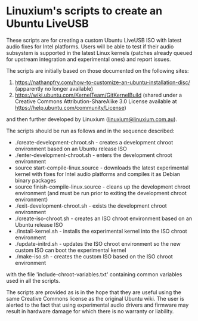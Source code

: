# Linuxium's scripts to create an Ubuntu LiveUSB

These scripts are for creating a custom Ubuntu LiveUSB ISO with latest audio fixes for Intel platforms. Users will be able to test if their audio subsystem is supported in the latest Linux kernels (patches already queued for upstream integration and experimental ones) and report issues.

The scripts are initially based on those documented on the following sites:

1. https://nathanpfry.com/how-to-customize-an-ubuntu-installation-disc/ (apparently no longer available)
2. https://wiki.ubuntu.com/KernelTeam/GitKernelBuild (shared under a Creative Commons Attribution-ShareAlike 3.0 License available at https://help.ubuntu.com/community/License)

and then further developed by Linuxium (linuxium@linuxium.com.au).

The scripts should be run as follows and in the sequence described:

- ./create-development-chroot.sh - creates a development chroot environment based on an Ubuntu release ISO
- ./enter-development-chroot.sh - enters the development chroot environment
- source start-compile-linux.source - downloads the latest experimental kernel with fixes for Intel audio platforms and compiles it as Debian binary packages
- source finish-compile-linux.source - cleans up the development chroot environment (and must be run prior to exiting the development chroot environment)
- ./exit-development-chroot.sh - exists the development chroot environment
- ./create-iso-chroot.sh - creates an ISO chroot environment based on an Ubuntu release ISO
- ./install-kernel.sh - installs the experimental kernel into the ISO chroot environment
- ./update-initrd.sh - updates the ISO chroot environment so the new custom ISO can boot the experimental kernel
- ./make-iso.sh - creates the custom ISO based on the ISO chroot environment

with the file 'include-chroot-variables.txt' containing common variables used in all the scripts.

The scripts are provided as is in the hope that they are useful using the same Creative Commons license as the original Ubuntu wiki. The user is alerted to the fact that using experimental audio drivers and firmware may result in hardware damage for which there is no warranty or liability.

